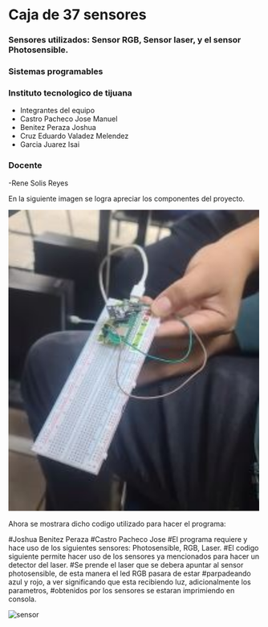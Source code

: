 # Caja de 37 sensores
### Sensores utilizados: Sensor RGB, Sensor laser, y el sensor Photosensible.

### Sistemas programables
### Instituto tecnologico de tijuana
- Integrantes del equipo
- Castro Pacheco Jose Manuel
- Benitez Peraza Joshua
- Cruz Eduardo Valadez Melendez
- Garcia Juarez Isai

### Docente
-Rene Solis Reyes

En la siguiente imagen se logra apreciar los componentes del proyecto.

<img src="sensor.JPG" alt="sensor" width="500" height="600">

Ahora se mostrara dicho codigo utilizado para hacer el programa:

#Joshua Benitez Peraza
#Castro Pacheco Jose
#El programa requiere y hace uso de los siguientes sensores: Photosensible, RGB, Laser.
#El codigo siguiente permite hacer uso de los sensores ya mencionados para hacer un detector del laser.
#Se prende el laser que se debera apuntar al sensor photosensible, de esta manera el led RGB pasara de estar
#parpadeando azul y rojo, a ver significando que esta recibiendo luz, adicionalmente los parametros,
#obtenidos por los sensores se estaran imprimiendo en consola.

<img src="sensores.JPG" alt="sensor" width="500" height="600">





